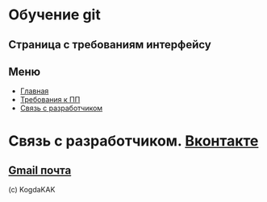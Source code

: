 # Обучение git 

## Страница с требованиям интерфейсу

## Меню

- [Главная](/docs/)
- [Требования к ПП](/a/)
- [Связь с разработчиком](/b/)

# Связь с разработчиком. [Вконтакте](https://vk.com/)

## [Gmail почта](https://mail.google.com/mail/)

(c) KogdaKAK